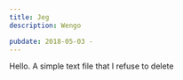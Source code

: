 ```yaml
---
title: Jeg
description: Wengo

pubdate: 2018-05-03 -
---
```

Hello. A simple text file that I refuse to delete